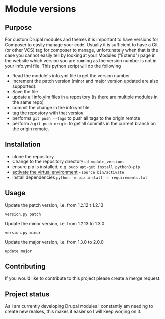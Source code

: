 # Module versions
## Purpose
For custom Drupal modules and themes it is important to have versions for Composer to easily manage your code. Usually it is sufficient to have a Git (or other VCS) tag for composer to manage, unfortunately when that is the case you cannot easily tell by looking at your Modules ("Extend") page in the website which version you are running as the version number is not in your info.yml file.
This python script will do the following
- Read the module's info.yml file to get the version number
- Increment the patch version (minor and major version updated are also supported).
- Save the file
- update all info.ylm files in a repository (is there are multiple modules in the same repo)
- commit the change in the info.yml file
- tag the repostory with that version
- performa ```git push --tags``` to push all tags to the origin remote
- perform a ```git push origin``` to get all commits in the current branch on the origin remote.

## Installation

- clone the repository
- Change to the repository directory ```cd module_versions```
- ensure pip is installed; e.g. `sudo apt-get install python3-pip`
- [activate the virtual environment](https://packaging.python.org/en/latest/guides/installing-using-pip-and-virtual-environments/#activate-a-virtual-environment) - `source bin/activate`
- install dependencies ```python -m pip install -r requirements.txt```

## Usage
Update the patch version, i.e. from 1.2.12 t 1.2.13 

```version.py patch```

Update the minor version, i.e. from 1.2.13 to 1.3.0

```version.py minor```

Update the major version, i.e. from 1.3.0 to 2.0.0

```update major```


## Contributing
If you would like to contribute to this project please create a merge request.

## Project status
As I am currently developing Drupal modules I constantly am needing to create new realses, this makes it easier so I will keep worjing on it.
